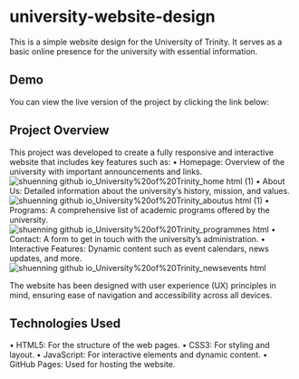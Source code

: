 # university-website-design

This is a simple website design for the University of Trinity. It serves as a basic online presence for the university with essential information.

## Demo
You can view the live version of the project by clicking the link below:


## Project Overview
This project was developed to create a fully responsive and interactive website that includes key features such as:
	•	Homepage: Overview of the university with important announcements and links.
 ![shuenning github io_University%20of%20Trinity_home html (1)](https://github.com/user-attachments/assets/9b596a1e-7e76-4ee0-b248-e376fd936ef1)
	•	About Us: Detailed information about the university’s history, mission, and values.
 ![shuenning github io_University%20of%20Trinity_aboutus html (1)](https://github.com/user-attachments/assets/e34f69b9-7cbb-45ca-b658-a8ddf0cd6b2c)
	•	Programs: A comprehensive list of academic programs offered by the university.
 ![shuenning github io_University%20of%20Trinity_programmes html](https://github.com/user-attachments/assets/70fcd69c-183f-41e2-a5a4-a1f32586bbe0)
	•	Contact: A form to get in touch with the university’s administration.
	•	Interactive Features: Dynamic content such as event calendars, news updates, and more.
 ![shuenning github io_University%20of%20Trinity_newsevents html](https://github.com/user-attachments/assets/4dc0e753-6810-4513-84b8-16b79926adf0)

The website has been designed with user experience (UX) principles in mind, ensuring ease of navigation and accessibility across all devices.

## Technologies Used
  •	HTML5: For the structure of the web pages.
  •	CSS3: For styling and layout.
  •	JavaScript: For interactive elements and dynamic content.
  •	GitHub Pages: Used for hosting the website.

